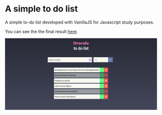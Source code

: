 # A simple to do list

A simple to-do list developed with VanillaJS for Javascript study purposes.

You can see the the final result [here](https://dracula-todo-list.netlify.app/).

![screenshot](img/screenshot.png)
